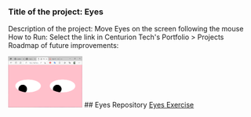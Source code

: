 ### Title of the project: Eyes
Description of the project: Move Eyes on the screen following the mouse <br>
How to Run: Select the link in Centurion Tech's Portfolio > Projects <br>
Roadmap of future improvements: <br>

<img src="eyes.png" width="30%" height="30%">
## Eyes Repository
<a href="https://github.com/CenturionTech/eyes">Eyes Exercise </a>
